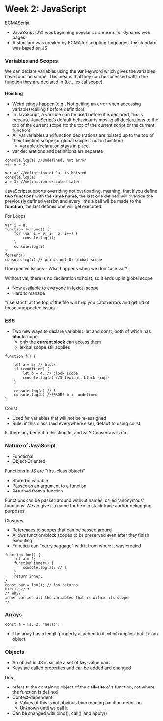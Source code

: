 # Week 2: JavaScript

ECMAScript

* JavaScript \(JS\) was beginning popular as a means for dynamic web pages
* A standard was created by ECMA for scripting languages, the standard was based on JS

### Variables and Scopes

We can declare variables using the **var** keyword which gives the variables have function scope. This means that they can be accessed within the function they are declared in \(i.e., lexical scope\).

#### Hoisting

* Weird things happen \(e.g., Not getting an error when accessing variables/calling f before definition\)
* In JavaScript, a variable can be used before it is declared, this is because JavaScript's default behaviour is moving all declarations to the top of the current scope \(to the top of the current script or the current function\)
* All var variables and function declarations are hoisted up to the top of their function scope \(or global scope if not in function\)
  * variable declaration stays in place
* var declarations and definitions are separate

```text
console.log(a) //undefined, not error
var a = 3;

var a; //definition of 'a' is hoisted
console.log(a)
a = 3; //definition executed later
```

JavaScript supports overriding not overloading, meaning, that if you define **two functions** with the **same name**, the last one defined will override the previously defined version and every time a call will be made to the **function**, the last defined one will get executed.

For Loops

```text
var i = 8;
function forFunc() {
    for (var i = 0; i < 5; i++) {
        console.log(i);
    }
    console.log(i)
}
forFunc()
console.log(i) // prints out 8; global scope
```

Unexpected Issues - What happens when we don't use var?

Without var, there is no declaration to hoist, so it ends up in global scope

* Now available to everyone in lexical scope
* Hard to manage

"use strict" at the top of the file will help you catch errors and get rid of these unexpected issues

### ES6

* Two new ways to declare variables: let and const, both of which has **block** scope 
  * only the **current block** can access them
  * lexical scope still applies

```text
function f() {

    let a = 3; // block
    if (condition) {
        let b = 4; // block scope
        console.log(a) //3 lexical, block scope
    }  
     
    console.log(a) // 3
    console.log(b) //ERROR! b is undefined
}
```

Const

* Used for variables that will not be re-assigned
* Rule: in this class \(and everywhere else\), default to using const

Is there any benefit to hoisting let and var? Consensus is no...

### Nature of JavaScript

* Functional 
* Object-Oriented

Functions in JS are "first-class objects"

* Stored in variable
* Passed as an argument to a function
* Returned from a function

Functions can be passed around without names, called 'anonymous' functions. We an give it a name for help in stack trace and/or debugging purposes.

Closures

* References to scopes that can be passed around
* Allows function/block scopes to be preserved even after they finish executing
* Function can "carry baggage" with it from where it was created

```text
function foo() {
    let a = 2;
    function inner() {
        console.log(a); // 2
    }
    return inner;
}
const bar = foo(); // foo returns
bar(); // 2
/* Why?
inner carries all the variables that is within its scope
*/
```

### Arrays

```text
const a = [1, 2, "hello"];
```

* The array has a length property attached to it, which implies that it is an object

### Objects

* An object in JS is simple a set of key-value pairs
* Keys are called properties and can be added and changed

**this**

* refers to the containing object of the **call-site** of a function, not where the function is defined
* Context-dependent
  * Values of this is not obvious from reading function definition
  * Unknown until we call it
* Can be changed with bind\(\), call\(\), and apply\(\)

